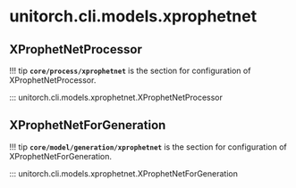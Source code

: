 # unitorch.cli.models.xprophetnet

## XProphetNetProcessor

!!! tip
    **`core/process/xprophetnet`** is the section for configuration of XProphetNetProcessor.

::: unitorch.cli.models.xprophetnet.XProphetNetProcessor

## XProphetNetForGeneration

!!! tip
    **`core/model/generation/xprophetnet`** is the section for configuration of XProphetNetForGeneration.

::: unitorch.cli.models.xprophetnet.XProphetNetForGeneration
